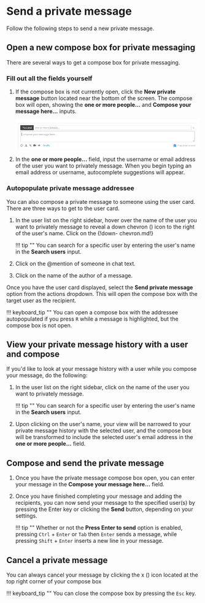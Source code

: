 # Send a private message

Follow the following steps to send a new private message.

## Open a new compose box for private messaging

There are several ways to get a compose box for private messaging.

### Fill out all the fields yourself

1. If the compose box is not currently open, click the **New private message**
button located near the bottom of the screen.
The compose box will open, showing the **one or more people...** and
**Compose your message here...** inputs.

    ![Private message](/static/images/help/private-box.png)

2. In the **one or more people...** field, input the username or email
address of the user you want to privately message. When you begin
typing an email address or username, autocomplete suggestions will
appear.

### Autopopulate private message addressee

You can also compose a private message to someone using the user card. There
are three ways to get to the user card.

1. In the user list on the right sidebar, hover over the name of the user you
want to privately message to reveal a down chevron (<i class="icon-vector-
chevron-down"></i>) icon to the right of the user's name. Click on the {!down-
chevron.md!}

    !!! tip ""
        You can search for a specific user by entering the user's name in
        the **Search users** input.

2. Click on the @mention of someone in chat text.

3. Click on the name of the author of a message.

Once you have the user card displayed, select the **Send private message**
option from the actions dropdown.  This will open the compose box with the
target user as the recipient.

!!! keyboard_tip ""
    You can open a compose box with the addressee autopopulated if you press `R`
    while a message is highlighted, but the compose box is not open.

## View your private message history with a user and compose

If you'd like to look at your message history with a user while you
compose your message, do the following:

1. In the user list on the right sidebar, click on the name of the user
you want to privately message.

    !!! tip ""
        You can search for a specific user by entering the user's name in
        the **Search users** input.

2. Upon clicking on the user's name, your view will be narrowed to your
private message history with the selected user, and the compose box will be
transformed to include the selected user's email address in the
**one or more people...** field.

## Compose and send the private message

1. Once you have the private message compose box open, you can enter your
message in the **Compose your message here...** field.

2. Once you have finished completing your message and adding the recipients,
you can now send your message to the specified user(s) by pressing the Enter
key or clicking the **Send** button, depending on your settings.

    !!! tip ""
        Whether or not the **Press Enter to send** option is enabled, pressing
        `Ctrl` + `Enter` or `Tab` then `Enter` sends a message, while pressing
        `Shift` + `Enter` inserts a new line in your message.

## Cancel a private message

You can always cancel your message by clicking the x (<i
class="icon-vector-remove"></i>) icon located at the top right corner of
your compose box

!!! keyboard_tip ""
    You can close the compose box by pressing the `Esc` key.
